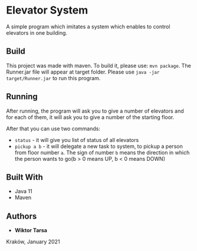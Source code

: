 # Elevator System

A simple program which imitates a system which enables to control elevators in one building.

## Build

This project was made with maven. To build it, please use: `mvn package`.
The Runner.jar file will appear at target folder.
 Please use `java -jar target/Runner.jar` to run this program.

## Running

After running, the program will ask you to give a number of elevators 
and for each of them, it will ask you to give a number of the starting floor.

After that you can use two commands:
* `status` - it will give you list of status of all elevators
* `pickup a b` - it will delegate a new task to system, to pickup a person from floor number `a`. The sign of number `b`
 means the direction in which the person wants to go(b > 0 means UP, b < 0 means DOWN)


## Built With

* Java 11
* Maven

## Authors

* **Wiktor Tarsa** 

Kraków, January 2021
